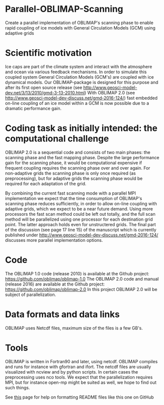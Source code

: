 # Parallel-OBLIMAP-Scanning
Create a parallel implementation of OBLIMAP's scanning phase to enable rapid coupling of ice models with General Circulation Models (GCM) using adaptive grids

# Scientific motivation
Ice caps are part of the climate system and interact with the atmosphere and
ocean via various feedback mechanisms. In order to simulate this coupled
system General Circulation Models (GCM's) are coupled with ice dynamical
models. Our OBLIMAP-package is designed for this purpose and after its first
open source release (see http://www.geosci-model-dev.net/3/13/2010/gmd-3-13-2010.html) 
With OBLIMAP 2.0 (see http://www.geosci-model-dev-discuss.net/gmd-2016-124/)
fast embedded on-line coupling of an ice model within a GCM is now possible due 
to a dramatic performance gain.

# Coding task as initially intended: the computational challenge
OBLIMAP 2.0 is a sequential code and consists of two main phases: the
scanning phase and the fast mapping phase. Despite the large performance gain
for the scanning phase, it would be computational expensive if frequent coupling
requires the scanning phase over and over again. For non-adaptive grids the
scanning phase is only once required (as preprocessing), but for adaptive grids
the scanning phase would be required for each adaptation of the grid.

By combining the current fast scanning mode with a parallel MPI implementation
we expect that the time consumption of OBLIMAP's scanning phase reduces
sufficiently, in order to allow on-line coupling with adaptive grids, which we expect
to be a near future demand. Using more processors the fast scan method could be left 
out totally, and the full scan method will be parallelized using one processor for each 
destination grid point. The latter approach holds even for unstructered grids. The
final part of the discussion (see page 17 line 15) of the manuscript which is currently published under
http://www.geosci-model-dev-discuss.net/gmd-2016-124/ discusses more parallel 
implementation options.

# Code
The OBLIMAP 1.0 code (release 2010) is available at the Github project: https://github.com/oblimap/oblimap-1.0
The OBLIMAP 2.0 code and manual (release 2016) are available at the Github project: https://github.com/oblimap/oblimap-2.0
In this project OBLIMAP 2.0 will be subject of parallelization.

# Data formats and data links
OBLIMAP uses Netcdf files, maximum size of the files is a few GB's.

# Tools
OBLIMAP is written in Fortran90 and later, using netcdf. OBLIMAP compiles and
runs for instance with gfortran and ifort. The netcdf files are usually visualized
with ncview and by python scripts. In certain cases the preprocessing uses nco
tools. We expect that the parallelization requires MPI, but for instance open-mp 
might be suited as well, we hope to find out such things.

See [this](https://help.github.com/articles/basic-writing-and-formatting-syntax/) page for help on formatting README files like this one on GitHub
